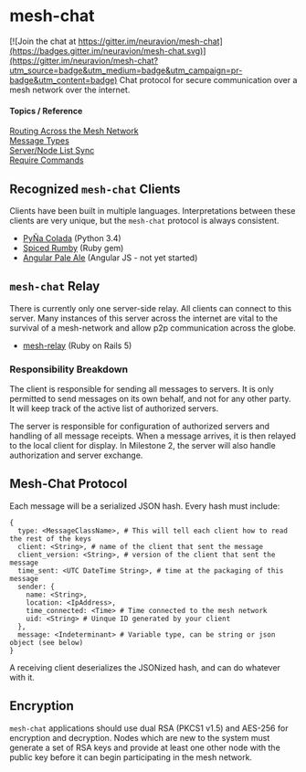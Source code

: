 # mesh-chat

[![Join the chat at https://gitter.im/neuravion/mesh-chat](https://badges.gitter.im/neuravion/mesh-chat.svg)](https://gitter.im/neuravion/mesh-chat?utm_source=badge&utm_medium=badge&utm_campaign=pr-badge&utm_content=badge)
Chat protocol for secure communication over a mesh network over the internet.

#### Topics / Reference
[Routing Across the Mesh Network](routing-across-the-meshnet.md)  
[Message Types](message-types.md)  
[Server/Node List Sync](server-list-sync.md)  
[Require Commands](required-commands.md)  

## Recognized `mesh-chat` Clients
Clients have been built in multiple languages. Interpretations between these clients are very unique, but the `mesh-chat` protocol is always consistent.

* [PyÑa Colada](https://github.com/etkirsch/pyna-colada) (Python 3.4)  
* [Spiced Rumby](https://github.com/NullVoxPopuli/spiced_rumby) (Ruby gem)  
* [Angular Pale Ale](https://github.com/etkirsch/angular-pale-ale) (Angular JS - not yet started)
 
## `mesh-chat` Relay
There is currently only one server-side relay. All clients can connect to this server. Many instances of this server across the internet are vital to the survival of a mesh-network and allow p2p communication across the globe.

* [mesh-relay](https://github.com/NullVoxPopuli/mesh-relay) (Ruby on Rails 5)

### Responsibility Breakdown
The client is responsible for sending all messages to servers. It is only permitted to send messages on its own behalf, and not for any other party. It will keep track of the active list of authorized servers.

The server is responsible for configuration of authorized servers and handling of all message receipts. When a message arrives, it is then relayed to the local client for display. In Milestone 2, the server will also handle authorization and server exchange.


## Mesh-Chat Protocol
Each message will be a serialized JSON hash.
Every hash must include:

    {
      type: <MessageClassName>, # This will tell each client how to read the rest of the keys
      client: <String>, # name of the client that sent the message
      client_version: <String>, # version of the client that sent the message
      time_sent: <UTC DateTime String>, # time at the packaging of this message
      sender: {
        name: <String>,
        location: <IpAddress>,
        time_connected: <Time> # Time connected to the mesh network
        uid: <String> # Uinque ID generated by your client
      },
      message: <Indeterminant> # Variable type, can be string or json object (see below)
    }

A receiving client deserializes the JSONized hash, and can do whatever with it.


## Encryption
`mesh-chat` applications should use dual RSA (PKCS1 v1.5) and AES-256 for encryption and decryption. Nodes which are new to the system must generate a set of RSA keys and provide at least one other node with the public key before it can begin participating in the mesh network.
